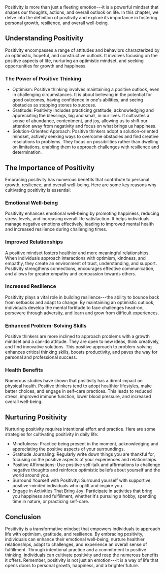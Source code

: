 
Positivity is more than just a fleeting emotion---it is a powerful mindset that shapes our thoughts, actions, and overall outlook on life. In this chapter, we delve into the definition of positivity and explore its importance in fostering personal growth, resilience, and overall well-being.

Understanding Positivity
------------------------

Positivity encompasses a range of attitudes and behaviors characterized by an optimistic, hopeful, and constructive outlook. It involves focusing on the positive aspects of life, nurturing an optimistic mindset, and seeking opportunities for growth and happiness.

### The Power of Positive Thinking

* Optimism: Positive thinking involves maintaining a positive outlook, even in challenging circumstances. It is about believing in the potential for good outcomes, having confidence in one's abilities, and seeing obstacles as stepping stones to success.
* Gratitude: Positivity includes practicing gratitude, acknowledging and appreciating the blessings, big and small, in our lives. It cultivates a sense of abundance, contentment, and joy, allowing us to shift our attention away from negativity and focus on what brings us happiness.
* Solution-Oriented Approach: Positive thinkers adopt a solution-oriented mindset, actively seeking ways to overcome obstacles and find creative resolutions to problems. They focus on possibilities rather than dwelling on limitations, enabling them to approach challenges with resilience and determination.

The Importance of Positivity
----------------------------

Embracing positivity has numerous benefits that contribute to personal growth, resilience, and overall well-being. Here are some key reasons why cultivating positivity is essential:

### Emotional Well-being

Positivity enhances emotional well-being by promoting happiness, reducing stress levels, and increasing overall life satisfaction. It helps individuals manage negative emotions effectively, leading to improved mental health and increased resilience during challenging times.

### Improved Relationships

A positive mindset fosters healthier and more meaningful relationships. When individuals approach interactions with optimism, kindness, and empathy, they create an environment of trust, understanding, and support. Positivity strengthens connections, encourages effective communication, and allows for greater empathy and compassion towards others.

### Increased Resilience

Positivity plays a vital role in building resilience---the ability to bounce back from setbacks and adapt to change. By maintaining an optimistic outlook, individuals develop the mental fortitude to face challenges head-on, persevere through adversity, and learn and grow from difficult experiences.

### Enhanced Problem-Solving Skills

Positive thinkers are more inclined to approach problems with a growth mindset and a can-do attitude. They are open to new ideas, think creatively, and find innovative solutions. This positive approach to problem-solving enhances critical thinking skills, boosts productivity, and paves the way for personal and professional success.

### Health Benefits

Numerous studies have shown that positivity has a direct impact on physical health. Positive thinkers tend to adopt healthier lifestyles, make better choices, and engage in self-care practices. This leads to reduced stress, improved immune function, lower blood pressure, and increased overall well-being.

Nurturing Positivity
--------------------

Nurturing positivity requires intentional effort and practice. Here are some strategies for cultivating positivity in daily life:

* Mindfulness: Practice being present in the moment, acknowledging and appreciating the positive aspects of your surroundings.
* Gratitude Journaling: Regularly write down things you are thankful for, focusing on the positive aspects of your experiences and relationships.
* Positive Affirmations: Use positive self-talk and affirmations to challenge negative thoughts and reinforce optimistic beliefs about yourself and the world around you.
* Surround Yourself with Positivity: Surround yourself with supportive, positive-minded individuals who uplift and inspire you.
* Engage in Activities That Bring Joy: Participate in activities that bring you happiness and fulfillment, whether it's pursuing a hobby, spending time in nature, or practicing self-care.

Conclusion
----------

Positivity is a transformative mindset that empowers individuals to approach life with optimism, gratitude, and resilience. By embracing positivity, individuals can enhance their emotional well-being, nurture healthier relationships, adapt to challenges, and experience an overall sense of fulfillment. Through intentional practice and a commitment to positive thinking, individuals can cultivate positivity and reap the numerous benefits it offers. Remember, positivity is not just an emotion---it is a way of life that opens doors to personal growth, happiness, and a brighter future.
